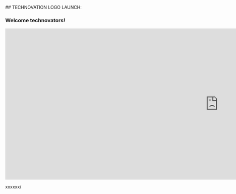 <p allign="center">
## TECHNOVATION LOGO LAUNCH:

### Welcome technovators!

<iframe width="1349" height="480" src="https://www.youtube.com/embed/SkxtSb3SBd0" title="YouTube video player" frameborder="0" allow="accelerometer; autoplay; clipboard-write; encrypted-media; gyroscope; picture-in-picture" allowfullscreen></iframe>
</p>  
  xxxxxx/
